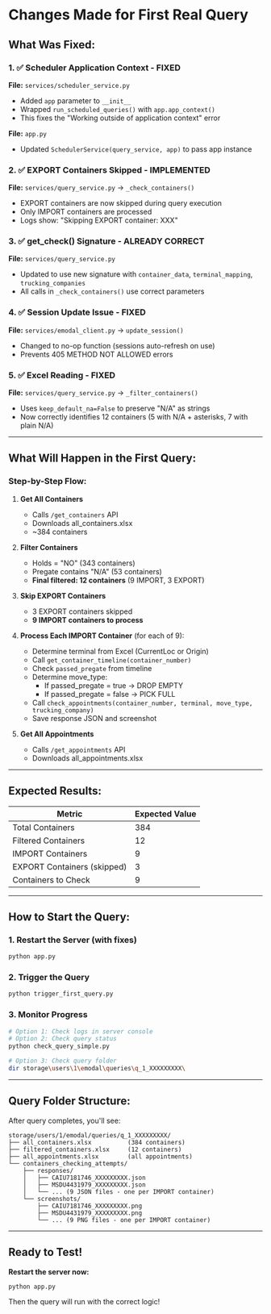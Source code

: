 # Changes Made for First Real Query

## What Was Fixed:

### 1. ✅ **Scheduler Application Context** - FIXED
**File:** `services/scheduler_service.py`
- Added `app` parameter to `__init__`
- Wrapped `run_scheduled_queries()` with `app.app_context()`
- This fixes the "Working outside of application context" error

**File:** `app.py`
- Updated `SchedulerService(query_service, app)` to pass app instance

### 2. ✅ **EXPORT Containers Skipped** - IMPLEMENTED
**File:** `services/query_service.py` → `_check_containers()`
- EXPORT containers are now skipped during query execution
- Only IMPORT containers are processed
- Logs show: "Skipping EXPORT container: XXX"

### 3. ✅ **get_check() Signature** - ALREADY CORRECT
**File:** `services/query_service.py`
- Updated to use new signature with `container_data`, `terminal_mapping`, `trucking_companies`
- All calls in `_check_containers()` use correct parameters

### 4. ✅ **Session Update Issue** - FIXED
**File:** `services/emodal_client.py` → `update_session()`
- Changed to no-op function (sessions auto-refresh on use)
- Prevents 405 METHOD NOT ALLOWED errors

### 5. ✅ **Excel Reading** - FIXED
**File:** `services/query_service.py` → `_filter_containers()`
- Uses `keep_default_na=False` to preserve "N/A" as strings
- Now correctly identifies 12 containers (5 with N/A + asterisks, 7 with plain N/A)

---

## What Will Happen in the First Query:

### Step-by-Step Flow:

1. **Get All Containers** 
   - Calls `/get_containers` API
   - Downloads all_containers.xlsx
   - ~384 containers

2. **Filter Containers**
   - Holds = "NO" (343 containers)
   - Pregate contains "N/A" (53 containers)
   - **Final filtered: 12 containers** (9 IMPORT, 3 EXPORT)

3. **Skip EXPORT Containers**
   - 3 EXPORT containers skipped
   - **9 IMPORT containers to process**

4. **Process Each IMPORT Container** (for each of 9):
   - Determine terminal from Excel (CurrentLoc or Origin)
   - Call `get_container_timeline(container_number)`
   - Check `passed_pregate` from timeline
   - Determine move_type:
     - If passed_pregate = true → DROP EMPTY
     - If passed_pregate = false → PICK FULL
   - Call `check_appointments(container_number, terminal, move_type, trucking_company)`
   - Save response JSON and screenshot

5. **Get All Appointments**
   - Calls `/get_appointments` API
   - Downloads all_appointments.xlsx

---

## Expected Results:

| Metric | Expected Value |
|--------|---------------|
| Total Containers | 384 |
| Filtered Containers | 12 |
| IMPORT Containers | 9 |
| EXPORT Containers (skipped) | 3 |
| Containers to Check | 9 |

---

## How to Start the Query:

### 1. Restart the Server (with fixes)
```bash
python app.py
```

### 2. Trigger the Query
```bash
python trigger_first_query.py
```

### 3. Monitor Progress
```bash
# Option 1: Check logs in server console
# Option 2: Check query status
python check_query_simple.py

# Option 3: Check query folder
dir storage\users\1\emodal\queries\q_1_XXXXXXXXX\
```

---

## Query Folder Structure:

After query completes, you'll see:
```
storage/users/1/emodal/queries/q_1_XXXXXXXXX/
├── all_containers.xlsx          (384 containers)
├── filtered_containers.xlsx     (12 containers)
├── all_appointments.xlsx        (all appointments)
└── containers_checking_attempts/
    ├── responses/
    │   ├── CAIU7181746_XXXXXXXXX.json
    │   ├── MSDU4431979_XXXXXXXXX.json
    │   └── ... (9 JSON files - one per IMPORT container)
    └── screenshots/
        ├── CAIU7181746_XXXXXXXXX.png
        ├── MSDU4431979_XXXXXXXXX.png
        └── ... (9 PNG files - one per IMPORT container)
```

---

## Ready to Test!

**Restart the server now:**
```bash
python app.py
```

Then the query will run with the correct logic!

